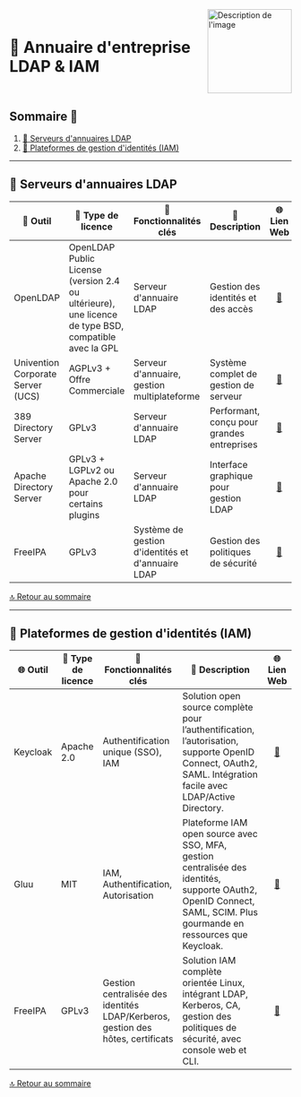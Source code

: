 <div style="display: flex; align-items: center; justify-content: space-between;">
  <h1>📒 Annuaire d'entreprise LDAP & IAM</h1>
  <img src="Img/switchtoopen1.png" alt="Description de l'image" width="150" height="150">
</div>

## Sommaire 📖 <a id="sommaire"></a>
1. [📂 Serveurs d'annuaires LDAP](#serveurs-ldap)
2. [🔐 Plateformes de gestion d'identités (IAM)](#gestion-identités)

---

## 📂 Serveurs d'annuaires LDAP <a id="serveurs-ldap"></a>

| 🌟 **Outil** | 🔑 **Type de licence** | 🚀 **Fonctionnalités clés** | 📝 **Description** | 🌐 **Lien Web** |
|---|---|---|---|---|
| OpenLDAP | OpenLDAP Public License (version 2.4 ou ultérieure), une licence de type BSD, compatible avec la GPL | Serveur d'annuaire LDAP | Gestion des identités et des accès | <div align="center"><a href="https://www.openldap.org/">🔗</a></div> |
| Univention Corporate Server (UCS) | AGPLv3 + Offre Commerciale | Serveur d'annuaire, gestion multiplateforme | Système complet de gestion de serveur | <div align="center"><a href="https://www.univention.com/products/ucs/">🔗</a></div> |
| 389 Directory Server | GPLv3 | Serveur d'annuaire LDAP | Performant, conçu pour grandes entreprises | <div align="center"><a href="https://directory.fedoraproject.org/">🔗</a></div> |
| Apache Directory Server | GPLv3 + LGPLv2 ou Apache 2.0 pour certains plugins| Serveur d'annuaire LDAP | Interface graphique pour gestion LDAP | <div align="center"><a href="https://directory.apache.org/">🔗</a></div> |
| FreeIPA | GPLv3 | Système de gestion d'identités et d'annuaire LDAP | Gestion des politiques de sécurité | <div align="center"><a href="https://www.freeipa.org/">🔗</a></div> |

[🔝 Retour au sommaire](#sommaire)

---

## 🔐 Plateformes de gestion d'identités (IAM) <a id="gestion-identités"></a>

| 🌐 **Outil** | 🔑 **Type de licence** | 🚀 **Fonctionnalités clés** | 📝 **Description** | 🌐 **Lien Web** |
|---|---|---|---|---|
| Keycloak | Apache 2.0 | Authentification unique (SSO), IAM | Solution open source complète pour l’authentification, l’autorisation, supporte OpenID Connect, OAuth2, SAML. Intégration facile avec LDAP/Active Directory.	 | <div align="center"><a href="https://www.keycloak.org/">🔗</a></div> |
| Gluu | MIT | IAM, Authentification, Autorisation | Plateforme IAM open source avec SSO, MFA, gestion centralisée des identités, supporte OAuth2, OpenID Connect, SAML, SCIM. Plus gourmande en ressources que Keycloak.	 | <div align="center"><a href="https://www.gluu.org/">🔗</a></div> |
| FreeIPA | GPLv3 | Gestion centralisée des identités LDAP/Kerberos, gestion des hôtes, certificats	 | Solution IAM complète orientée Linux, intégrant LDAP, Kerberos, CA, gestion des politiques de sécurité, avec console web et CLI. | <div align="center"><a href="https://www.freeipa.org/">🔗</a></div> |

[🔝 Retour au sommaire](#sommaire)
